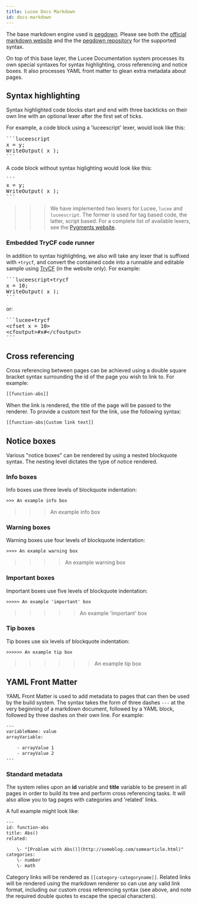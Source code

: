 ```yaml
---
title: Lucee Docs Markdown
id: docs-markdown
---
```


The base markdown engine used is [pegdown](https://github.com/sirthias/pegdown). Please see both the [official markdown website](http://daringfireball.net/projects/markdown/) and the the [pegdown repository](https://github.com/sirthias/pegdown) for the supported syntax.

On top of this base layer, the Lucee Documentation system processes its own special syntaxes for syntax highlighting, cross referencing and notice boxes. It also processes YAML front matter to glean extra metadata about pages.

## Syntax highlighting

Syntax highlighted code blocks start and end with three backticks on their own line with an optional lexer after the first set of ticks.

For example, a code block using a 'luceescript' lexer, would look like this:

<pre>
```luceescript
x = y;
WriteOutput( x );
```
</pre>

A code block without syntax higlighting would look like this:

<pre>
```
x = y;
WriteOutput( x );
```
</pre>

>>> We have implemented two lexers for Lucee, `lucee` and `luceescript`. The former is used for tag based code, the latter, script based. For a complete list of available lexers, see the [Pygments website](http://pygments.org/docs/lexers/).

### Embedded TryCF code runner

In addition to syntax highlighting, we also will take any lexer that is suffixed with `+trycf`, and convert the contained code into a runnable and editable sample using [TryCF](http://trycf.com) (in the website only). For example:

<pre>
```luceescript+trycf
x = 10;
WriteOutput( x );
```
</pre>

or:

<pre>
```lucee+trycf
&lt;cfset x = 10&gt;
&lt;cfoutput&gt;#x#&lt;/cfoutput&gt;
```
</pre>

## Cross referencing

Cross referencing between pages can be achieved using a double square bracket syntax surrounding the id of the page you wish to link to. For example:

```html
[[function-abs]]
```

When the link is rendered, the title of the page will be passed to the renderer. To provide a custom text for the link, use the following syntax:

```html
[[function-abs|Custom link text]]
```

## Notice boxes

Various "notice boxes" can be rendered by using a nested blockquote syntax. The nesting level dictates the type of notice rendered.

### Info boxes

Info boxes use three levels of blockquote indentation:

```html
>>> An example info box
```

>>> An example info box

### Warning boxes

Warning boxes use four levels of blockquote indentation:

```html
>>>> An example warning box
```

>>>> An example warning box

### Important boxes

Important boxes use five levels of blockquote indentation:

```html
>>>>> An example 'important' box
```

>>>>> An example 'important' box

### Tip boxes

Tip boxes use six levels of blockquote indentation:

```html
>>>>>> An example tip box
```

>>>>>> An example tip box

## YAML Front Matter

YAML Front Matter is used to add metadata to pages that can then be used by the build system. The syntax takes the form of three dashes `---` at the very beginning of a markdown document, followed by a YAML block, followed by three dashes on their own line. For example:

```html
---
variableName: value
arrayVariable:

    - arrayValue 1
    - arrayValue 2
---
```

### Standard metadata

The system relies upon an **id** variable and **title** variable to be present in all pages in order to build its tree and perform cross referencing tasks. It will also allow you to tag pages with categories and 'related' links.

A full example might look like:

```html
---
id: function-abs
title: Abs()
related:

    \- "[Problem with Abs()](http://someblog.com/somearticle.html)"
categories:
    \- number
    \- math
```

Category links will be rendered as ```[[category-categoryname]]```. Related links will be rendered using the markdown renderer so can use any valid link format, including our custom cross referencing syntax (see above, and note the required double quotes to escape the special characters).
